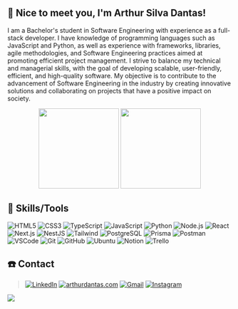  ## :wave: Nice to meet you, I'm Arthur Silva Dantas!

I am a Bachelor's student in Software Engineering with experience as a full-stack developer. I have knowledge of programming languages such as JavaScript and Python, as well as experience with frameworks, libraries, agile methodologies, and Software Engineering practices aimed at promoting efficient project management. I strive to balance my technical and managerial skills, with the goal of developing scalable, user-friendly, efficient, and high-quality software. My objective is to contribute to the advancement of Software Engineering in the industry by creating innovative solutions and collaborating on projects that have a positive impact on society.

<div align="center">
  <img height="180em" src="https://github-readme-stats-coral-xi-32.vercel.app/api?username=Arthur-SD15&show_icons=true&theme=dark&include_all_commits=true&count_private=false"/>
  <img height="180em" src="https://github-readme-stats-coral-xi-32.vercel.app/api/top-langs/?username=Arthur-SD15&layout=compact&langs_count=7&include_all_commits=true&theme=dark"/>
</div>


## :dart: Skills/Tools

![HTML5](https://img.shields.io/badge/html5-%23E44D26.svg?style=for-the-badge&logo=html5&logoColor=white)
![CSS3](https://img.shields.io/badge/css3-%231572B6.svg?style=for-the-badge&logo=css3&logoColor=white)
![TypeScript](https://img.shields.io/badge/typescript-%23007ACC.svg?style=for-the-badge&logo=typescript&logoColor=white)
![JavaScript](https://img.shields.io/badge/javascript-%23323330.svg?style=for-the-badge&logo=javascript&logoColor=%23F7DF1E)
![Python](https://img.shields.io/badge/python-%23000D28.svg?style=for-the-badge&logo=python&logoColor=%23FFD43B)
![Node.js](https://img.shields.io/badge/node.js-%23339933.svg?style=for-the-badge&logo=node.js&logoColor=white)
![React](https://img.shields.io/badge/react-%2328232a.svg?style=for-the-badge&logo=react&logoColor=61DAFB)
![Next.js](https://img.shields.io/badge/next.js-%23000000.svg?style=for-the-badge&logo=next.js&logoColor=white)
![NestJS](https://img.shields.io/badge/nestjs-%23E0234E.svg?style=for-the-badge&logo=nestjs&logoColor=white)
![Tailwind](https://img.shields.io/badge/tailwindcss-%2338B2AC.svg?style=for-the-badge&logo=tailwind-css&logoColor=white)
![PostgreSQL](https://img.shields.io/badge/postgresql-%234F5BDB.svg?style=for-the-badge&logo=postgresql&logoColor=white)
![Prisma](https://img.shields.io/badge/prisma-%231572B6.svg?style=for-the-badge&logo=prisma&logoColor=black)
![Postman](https://img.shields.io/badge/Postman-FF6C37.svg?style=for-the-badge&logo=Postman&logoColor=white)
![VSCode](https://img.shields.io/badge/visual%20studio%20code-%23007ACC.svg?style=for-the-badge&logo=visual-studio-code&logoColor=white)
![Git](https://img.shields.io/badge/git-%23F05032.svg?style=for-the-badge&logo=git&logoColor=white)
![GitHub](https://img.shields.io/badge/github-%23121011.svg?style=for-the-badge&logo=github&logoColor=white)
![Ubuntu](https://img.shields.io/badge/ubuntu-%23E95420.svg?style=for-the-badge&logo=ubuntu&logoColor=white)
![Notion](https://img.shields.io/badge/notion-%23000000.svg?style=for-the-badge&logo=notion&logoColor=white)
![Trello](https://img.shields.io/badge/Trello-%23026AA7.svg?style=for-the-badge&logo=Trello&logoColor=white)


## :telephone: Contact

> [![LinkedIn](https://img.shields.io/badge/-LinkedIn-%230077B5?style=for-the-badge&logo=linkedin&logoColor=white)](https://www.linkedin.com/in/arthur-SD15)
> [![arthurdantas.com](https://img.shields.io/badge/arthurdantas.com-%23696969?style=for-the-badge&logoColor=white)](http://www.arthurdantas.com/)
> [![Gmail](https://img.shields.io/badge/-Gmail-red?style=for-the-badge&logo=gmail&logoColor=white)](mailto:contato.arthurdantas.dev@gmail.com)
> [![Instagram](https://img.shields.io/badge/-Instagram-%23E4405F?style=for-the-badge&logo=instagram&logoColor=white)](https://www.instagram.com/_arthursilva7/)

![](https://komarev.com/ghpvc/?username=Arthur-SD15&label=📈+You+are+visitor+number&color=green)
